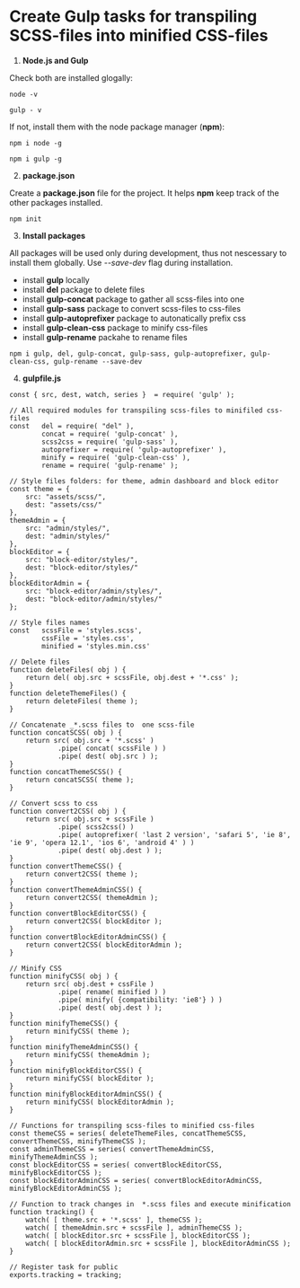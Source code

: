 # Create Gulp tasks for transpiling SCSS-files into minified CSS-files

1. __Node.js and Gulp__

Check both are installed glogally:
```
node -v
```
```
gulp - v
```

If not, install them with the node package manager (__npm__):
```
npm i node -g
```
```
npm i gulp -g
```

2. __package.json__

Create a __package.json__ file for the project. It helps __npm__ keep track of the other packages installed.
```
npm init
```

3. __Install packages__

All packages will be used only during development, thus not nescessary to install them globally. Use _--save-dev_ flag during installation.
* install __gulp__ locally
* install __del__ package to delete files
* install __gulp-concat__ package to gather all scss-files into one
* install __gulp-sass__ package to convert scss-files to css-files
* install __gulp-autoprefixer__ package to autonatically prefix css
* install __gulp-clean-css__ package to minify css-files
* install __gulp-rename__ packahe to rename files
```
npm i gulp, del, gulp-concat, gulp-sass, gulp-autoprefixer, gulp-clean-css, gulp-rename --save-dev
```
4. __gulpfile.js__

```
const { src, dest, watch, series }  = require( 'gulp' );

// All required modules for transpiling scss-files to minifiled css-files
const   del = require( "del" ),
        concat = require( 'gulp-concat' ),
        scss2css = require( 'gulp-sass' ),
        autoprefixer = require( 'gulp-autoprefixer' ),
        minify = require( 'gulp-clean-css' ),
        rename = require( 'gulp-rename' );

// Style files folders: for theme, admin dashboard and block editor
const theme = {
    src: "assets/scss/",
    dest: "assets/css/"
},
themeAdmin = {
    src: "admin/styles/",
    dest: "admin/styles/"
},
blockEditor = {
    src: "block-editor/styles/",
    dest: "block-editor/styles/"
},
blockEditorAdmin = {
    src: "block-editor/admin/styles/",
    dest: "block-editor/admin/styles/"
};

// Style files names
const   scssFile = 'styles.scss',
        cssFile = 'styles.css',
        minified = 'styles.min.css'

// Delete files
function deleteFiles( obj ) {
    return del( obj.src + scssFile, obj.dest + '*.css' );
}
function deleteThemeFiles() {
    return deleteFiles( theme );
}

// Concatenate _*.scss files to  one scss-file
function concatSCSS( obj ) {
    return src( obj.src + '*.scss' )
            .pipe( concat( scssFile ) )
            .pipe( dest( obj.src ) );
}
function concatThemeSCSS() {
    return concatSCSS( theme );
}

// Convert scss to css
function convert2CSS( obj ) {
    return src( obj.src + scssFile )
            .pipe( scss2css() )
            .pipe( autoprefixer( 'last 2 version', 'safari 5', 'ie 8', 'ie 9', 'opera 12.1', 'ios 6', 'android 4' ) )
            .pipe( dest( obj.dest ) );
}
function convertThemeCSS() {
    return convert2CSS( theme );
}
function convertThemeAdminCSS() {
    return convert2CSS( themeAdmin );
}
function convertBlockEditorCSS() {
    return convert2CSS( blockEditor );
}
function convertBlockEditorAdminCSS() {
    return convert2CSS( blockEditorAdmin );
}

// Minify CSS
function minifyCSS( obj ) {
    return src( obj.dest + cssFile )
            .pipe( rename( minified ) )
            .pipe( minify( {compatibility: 'ie8'} ) )
            .pipe( dest( obj.dest ) );
}
function minifyThemeCSS() {    
    return minifyCSS( theme );
}
function minifyThemeAdminCSS() {
    return minifyCSS( themeAdmin );
}
function minifyBlockEditorCSS() {
    return minifyCSS( blockEditor );
}
function minifyBlockEditorAdminCSS() {
    return minifyCSS( blockEditorAdmin );
}

// Functions for transpiling scss-files to minified css-files
const themeCSS = series( deleteThemeFiles, concatThemeSCSS, convertThemeCSS, minifyThemeCSS );
const adminThemeCSS = series( convertThemeAdminCSS, minifyThemeAdminCSS );
const blockEditorCSS = series( convertBlockEditorCSS, minifyBlockEditorCSS );
const blockEditorAdminCSS = series( convertBlockEditorAdminCSS, minifyBlockEditorAdminCSS );

// Function to track changes in  *.scss files and execute minification
function tracking() {
    watch( [ theme.src + '*.scss' ], themeCSS );
    watch( [ themeAdmin.src + scssFile ], adminThemeCSS );
    watch( [ blockEditor.src + scssFile ], blockEditorCSS );
    watch( [ blockEditorAdmin.src + scssFile ], blockEditorAdminCSS );
}

// Register task for public
exports.tracking = tracking;
```